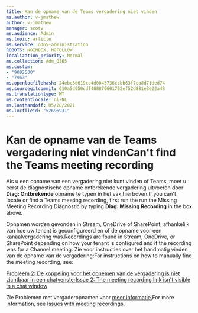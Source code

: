 ```yaml
---
title: Kan de opname van de Teams vergadering niet vinden
ms.author: v-jmathew
author: v-jmathew
manager: scotv
ms.audience: Admin
ms.topic: article
ms.service: o365-administration
ROBOTS: NOINDEX, NOFOLLOW
localization_priority: Normal
ms.collection: Adm_O365
ms.custom:
- "9002530"
- "7963"
ms.openlocfilehash: 24ebe3d619ce4d0043736ccbb63f7ca8d71ded74
ms.sourcegitcommit: 610a5d950cdf488870601762ef52d881e3e22a48
ms.translationtype: MT
ms.contentlocale: nl-NL
ms.lasthandoff: 05/28/2021
ms.locfileid: "52696931"
---
```

# <a name="cant-find-the-teams-meeting-recording"></a><span data-ttu-id="de290-102">Kan de opname van de Teams vergadering niet vinden</span><span class="sxs-lookup"><span data-stu-id="de290-102">Can't find the Teams meeting recording</span></span>

<span data-ttu-id="de290-103">Als u een opname van een vergadering niet kunt vinden of Teams, moet u eerst de diagnostische opname ontbrekende vergadering uitvoeren door **Diag: Ontbrekende** opname te typen in het vak hierboven.</span><span class="sxs-lookup"><span data-stu-id="de290-103">If you can't locate or find a Teams meeting recording, first run the run the Missing Meeting Recording Diagnostic by typing **Diag: Missing Recording** in the box above.</span></span> 

<span data-ttu-id="de290-104">Opnamen worden gevonden in Stream, OneDrive of SharePoint, afhankelijk van hoe uw tenant is geconfigureerd en of de opname voor een kanaalvergadering was.</span><span class="sxs-lookup"><span data-stu-id="de290-104">Recordings are found in Stream, OneDrive, or SharePoint depending on how your tenant is configured and if the recording was for a Channel meeting.</span></span> <span data-ttu-id="de290-105">Zie voor instructies over het handmatig vinden van de opname van de vergadering:</span><span class="sxs-lookup"><span data-stu-id="de290-105">For instructions on how to manually find the meeting recording, see:</span></span> 

[<span data-ttu-id="de290-106">Probleem 2: De koppeling voor het opnemen van de vergadering is niet zichtbaar in een chatvenster</span><span class="sxs-lookup"><span data-stu-id="de290-106">Issue 2: The meeting recording link isn't visible in a chat window</span></span>](/microsoftteams/troubleshoot/meetings/troubleshoot-meeting-recording-issues#issue-2-the-meeting-recording-link-isnt-visible-in-a-chat-window)

<span data-ttu-id="de290-107">Zie Problemen met vergaderopnamen voor [meer informatie.](/microsoftteams/troubleshoot/meetings/troubleshoot-meeting-recording-issues)</span><span class="sxs-lookup"><span data-stu-id="de290-107">For more information, see [Issues with meeting recordings](/microsoftteams/troubleshoot/meetings/troubleshoot-meeting-recording-issues).</span></span>

